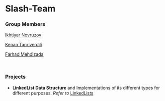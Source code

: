 # Slash-Team

### Group Members
[Ikhtiyar Novruzov](https://github.com/1khtiyar "See Ikhtiyar Novruzov in GitHub")

[Kenan Tanriverdili](https://github.com/Kenan-1202 "See Kenan Tanriverdili in GitHub")

[Farhad Mehdizada](https://github.com/ferhad2207 "See Farhad Mehdizada in GitHub")

<br/>

### Projects
 - **LinkedList Data Structure** and Implementations of its different types for different purposes. *Refer to* [LinkedLists](https://github.com/ferhad2207/Slash-Team/tree/main/LinkedLists "Go to LinkedLists Directory")
